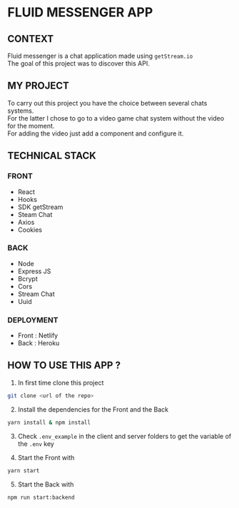 # FLUID MESSENGER APP

## CONTEXT

Fluid messenger is a chat application made using `getStream.io` <br>
The goal of this project was to discover this API.

## MY PROJECT

To carry out this project you have the choice between several chats systems.<br>
For the latter I chose to go to a video game chat system without the video for the moment.<br>
For adding the video just add a component and configure it.

## TECHNICAL STACK

### FRONT

- React
- Hooks
- SDK getStream
- Steam Chat
- Axios
- Cookies

### BACK

- Node
- Express JS
- Bcrypt
- Cors
- Stream Chat
- Uuid

### DEPLOYMENT

- Front : Netlify
- Back : Heroku

## HOW TO USE THIS APP ?

1. In first time clone this project

```bash
git clone <url of the repo>
```

2. Install the dependencies for the Front and the Back

```bash
yarn install & npm install
```

3. Check `.env_example` in the client and server folders to get the variable of the `.env` key

4. Start the Front with

```bash
yarn start
```

5. Start the Back with

```bash
npm run start:backend
```
